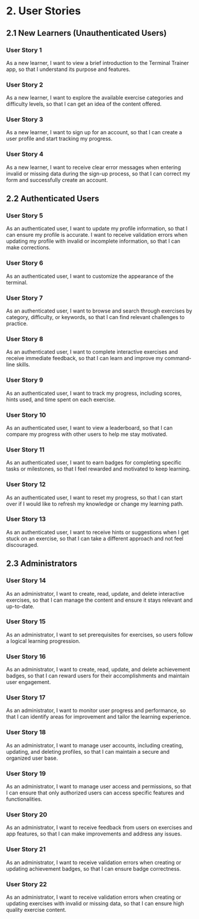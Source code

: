 # 2. User Stories

## 2.1 New Learners (Unauthenticated Users)

### User Story 1

As a new learner, I want to view a brief introduction to the Terminal Trainer app, so that I understand its purpose and features.

### User Story 2

As a new learner, I want to explore the available exercise categories and difficulty levels, so that I can get an idea of the content offered.

### User Story 3

As a new learner, I want to sign up for an account, so that I can create a user profile and start tracking my progress.

### User Story 4

As a new learner, I want to receive clear error messages when entering invalid or missing data during the sign-up process, so that I can correct my form and successfully create an account.

## 2.2 Authenticated Users

### User Story 5

As an authenticated user, I want to update my profile information, so that I can ensure my profile is accurate. I want to receive validation errors when updating my profile with invalid or incomplete information, so that I can make corrections.

### User Story 6

As an authenticated user, I want to customize the appearance of the terminal.

### User Story 7

As an authenticated user, I want to browse and search through exercises by category, difficulty, or keywords, so that I can find relevant challenges to practice.

### User Story 8

As an authenticated user, I want to complete interactive exercises and receive immediate feedback, so that I can learn and improve my command-line skills.

### User Story 9

As an authenticated user, I want to track my progress, including scores, hints used, and time spent on each exercise.

### User Story 10

As an authenticated user, I want to view a leaderboard, so that I can compare my progress with other users to help me stay motivated.

### User Story 11

As an authenticated user, I want to earn badges for completing specific tasks or milestones, so that I feel rewarded and motivated to keep learning.

### User Story 12

As an authenticated user, I want to reset my progress, so that I can start over if I would like to refresh my knowledge or change my learning path.

### User Story 13

As an authenticated user, I want to receive hints or suggestions when I get stuck on an exercise, so that I can take a different approach and not feel discouraged.

## 2.3 Administrators

### User Story 14

As an administrator, I want to create, read, update, and delete interactive exercises, so that I can manage the content and ensure it stays relevant and up-to-date.

### User Story 15

As an administrator, I want to set prerequisites for exercises, so users follow a logical learning progression.

### User Story 16

As an administrator, I want to create, read, update, and delete achievement badges, so that I can reward users for their accomplishments and maintain user engagement.

### User Story 17

As an administrator, I want to monitor user progress and performance, so that I can identify areas for improvement and tailor the learning experience.

### User Story 18

As an administrator, I want to manage user accounts, including creating, updating, and deleting profiles, so that I can maintain a secure and organized user base.

### User Story 19

As an administrator, I want to manage user access and permissions, so that I can ensure that only authorized users can access specific features and functionalities.

### User Story 20

As an administrator, I want to receive feedback from users on exercises and app features, so that I can make improvements and address any issues.

### User Story 21

As an administrator, I want to receive validation errors when creating or updating achievement badges, so that I can ensure badge correctness.

### User Story 22

As an administrator, I want to receive validation errors when creating or updating exercises with invalid or missing data, so that I can ensure high quality exercise content.
